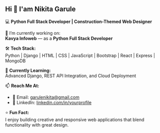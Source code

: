 ## Hi 👋 I'am Nikita Garule
💻 **Python Full Stack Developer | Construction-Themed Web Designer**  

🚀 I’m currently working on:  
**Kavya Infoweb** — as a **Python Full Stack Developer**

🛠️ **Tech Stack:**  
Python | Django | HTML | CSS | JavaScript | Bootstrap | React | Express | MongoDB  

🌱 **Currently Learning:**  
Advanced Django, REST API Integration, and Cloud Deployment  

📫 **Reach Me At:**  
- 📧 Email: garulenikita@gmail.com
- 💼 LinkedIn: [linkedin.com/in/yourprofile](https://linkedin.com/in/nikita-garule-181101258)   

⭐ **Fun Fact:**  
I enjoy building creative and responsive web applications that blend functionality with great design.

<!--
**Nikita-Garule05/Nikita-Garule05** is a ✨ _special_ ✨ repository because its `README.md` (this file) appears on your GitHub profile.

Here are some ideas to get you started:
- 🌐 Portfolio: [yourwebsite.com](https://yourwebsite.com)  
- 🔭 I’m currently working on ...
- 🌱 I’m currently learning ...
- 👯 I’m looking to collaborate on ...
- 🤔 I’m looking for help with ...
- 💬 Ask me about ...
- 📫 How to reach me: ...
- 😄 Pronouns: ...
- ⚡ Fun fact: ...
-->
